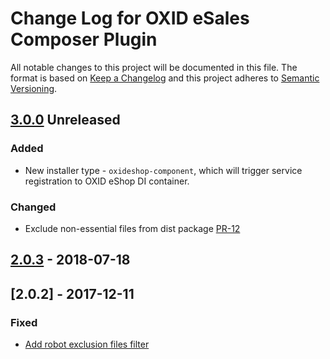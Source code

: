 # Change Log for OXID eSales Composer Plugin

All notable changes to this project will be documented in this file.
The format is based on [Keep a Changelog](http://keepachangelog.com/)
and this project adheres to [Semantic Versioning](http://semver.org/).

## [3.0.0] Unreleased

### Added
- New installer type - `oxideshop-component`, which will trigger service registration to OXID eShop DI container.

### Changed
- Exclude non-essential files from dist package [PR-12](https://github.com/OXID-eSales/oxideshop_composer_plugin/pull/12)

## [2.0.3] - 2018-07-18

## [2.0.2] - 2017-12-11

### Fixed
- [Add robot exclusion files filter](https://bugs.oxid-esales.com/view.php?id=6703)

[3.0.0]: https://github.com/OXID-eSales/oxideshop_composer_plugin/compare/v2.0.3...HEAD
[2.0.3]: https://github.com/OXID-eSales/oxideshop_composer_plugin/compare/v2.0.2...v2.0.3
